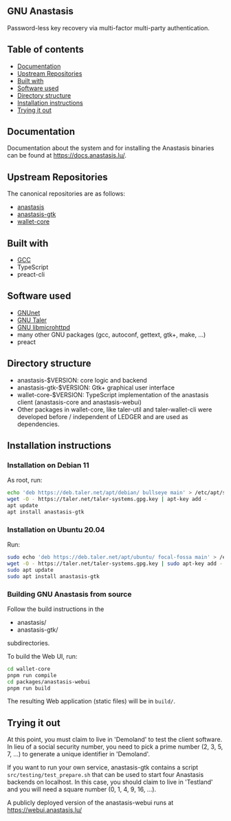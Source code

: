 ## GNU Anastasis

Password-less key recovery via multi-factor multi-party authentication.

## Table of contents

* [Documentation](#docs)
* [Upstream Repositories](#upstream-repositories)
* [Built with](#built-with)
* [Software used](#dependencies)
* [Directory structure](#directory-structure)
* [Installation instructions](#installation)
* [Trying it out](#use)


## Documentation

Documentation about the system and for installing the Anastasis binaries
can be found at
https://docs.anastasis.lu/.

## Upstream Repositories

The canonical repositories are as follows:

* [anastasis](https://git.taler.net/anastasis.git/)
* [anastasis-gtk](https://git.taler.net/anastasis-gtk.git/)
* [wallet-core](https://git.taler.net/wallet-core.git/)

## Built with

* [GCC](https://gcc.gnu.org/)
* TypeScript
* preact-cli

## Software used

* [GNUnet](https://gnunet.org/)
* [GNU Taler](https://taler.net/)
* [GNU libmicrohttpd](https://www.gnu.org/s/libmicrohttpd/)
* many other GNU packages (gcc, autoconf, gettext, gtk+, make, ...)
* preact

## Directory structure

* anastasis-$VERSION: core logic and backend
* anastasis-gtk-$VERSION: Gtk+ graphical user interface
* wallet-core-$VERSION: TypeScript implementation of the anastasis client (anastasis-core and anastasis-webui)
 * Other packages in wallet-core, like taler-util and taler-wallet-cli were developed
   before / independent of LEDGER and are used as dependencies.

## Installation instructions

### Installation on Debian 11

As root, run:

```sh
echo 'deb https://deb.taler.net/apt/debian/ bullseye main' > /etc/apt/sources.list/taler.list
wget -O - https://taler.net/taler-systems.gpg.key | apt-key add -
apt update
apt install anastasis-gtk
```

### Installation on Ubuntu 20.04

Run:

```sh
sudo echo 'deb https://deb.taler.net/apt/ubuntu/ focal-fossa main' > /etc/apt/sources.list/taler.list
wget -O - https://taler.net/taler-systems.gpg.key | sudo apt-key add -
sudo apt update
sudo apt install anastasis-gtk
```

### Building GNU Anastasis from source

Follow the build instructions in the

* anastasis/
* anastasis-gtk/

subdirectories.

To build the Web UI, run:

```sh
cd wallet-core
pnpm run compile
cd packages/anastasis-webui
pnpm run build
```

The resulting Web application (static files) will be in ``build/``.

## Trying it out

At this point, you must claim to live in 'Demoland' to
test the client software.  In lieu of a social security
number, you need to pick a prime number (2, 3, 5, 7, ...)
to generate a unique identifier in 'Demoland'.

If you want to run your own service, anastasis-gtk contains
a script ``src/testing/test_prepare.sh`` that can be used
to start four Anastasis backends on localhost. In this case,
you should claim to live in 'Testland' and you will need
a square number (0, 1, 4, 9, 16, ...).

A publicly deployed version of the anastasis-webui runs at https://webui.anastasis.lu/
